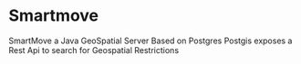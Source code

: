 Smartmove
=========

SmartMove a Java GeoSpatial Server 
Based on Postgres Postgis exposes a Rest Api to search for Geospatial Restrictions
